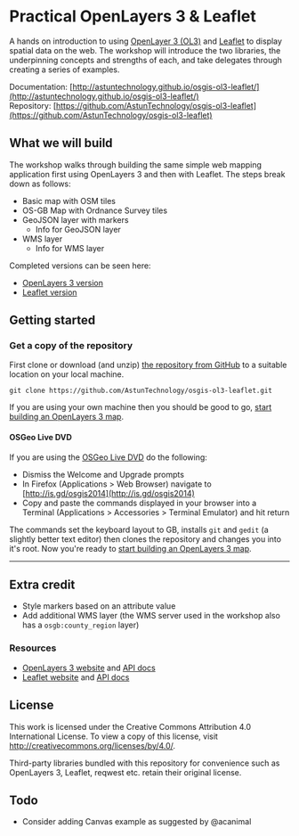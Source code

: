 # Practical OpenLayers 3 & Leaflet

A hands on introduction to using [OpenLayer 3 (OL3)](http://ol3js.org) and [Leaflet](http://leafletjs.com) to display spatial data on the web. The workshop will introduce the two libraries, the underpinning concepts and strengths of each, and take delegates through creating a series of examples.

Documentation: [http://astuntechnology.github.io/osgis-ol3-leaflet/](http://astuntechnology.github.io/osgis-ol3-leaflet/)  
Repository: [https://github.com/AstunTechnology/osgis-ol3-leaflet](https://github.com/AstunTechnology/osgis-ol3-leaflet)  

## What we will build

The workshop walks through building the same simple web mapping application first using OpenLayers 3 and then with Leaflet. The steps break down as follows:

* Basic map with OSM tiles
* OS-GB Map with Ordnance Survey tiles
* GeoJSON layer with markers
    * Info for GeoJSON layer
* WMS layer
    * Info for WMS layer

Completed versions can be seen here:

* [OpenLayers 3 version](http://astuntechnology.github.io/osgis-ol3-leaflet/ol3/ol3-complete.html)
* [Leaflet version](http://astuntechnology.github.io/osgis-ol3-leaflet/leaflet/leaflet-complete.html)

## Getting started

### Get a copy of the repository

First clone or download (and unzip) [the repository from GitHub](https://github.com/AstunTechnology/osgis-ol3-leaflet) to a suitable location on your local machine.

    git clone https://github.com/AstunTechnology/osgis-ol3-leaflet.git

If you are using your own machine then you should be good to go, [start building an OpenLayers 3 map](ol3/README.md).

#### OSGeo Live DVD

If you are using the [OSGeo Live DVD](http://live.osgeo.org/en/) do the following:

* Dismiss the Welcome and Upgrade prompts
* In Firefox (Applications > Web Browser) navigate to [http://is.gd/osgis2014](http://is.gd/osgis2014)
* Copy and paste the commands displayed in your browser into a Terminal (Applications > Accessories > Terminal Emulator) and hit return

The commands set the keyboard layout to GB, installs `git` and `gedit` (a slightly better text editor) then clones the repository and changes you into it's root. Now you're ready to [start building an OpenLayers 3 map](ol3/README.md).

----

## Extra credit

* Style markers based on an attribute value
* Add additional WMS layer (the WMS server used in the workshop also has a `osgb:county_region` layer)

### Resources

* [OpenLayers 3 website](http://ol3js.org) and [API docs](http://ol3js.org/en/master/apidoc/)
* [Leaflet website](http://leafletjs.com) and [API docs](http://leafletjs.com/reference.html)

## License

This work is licensed under the Creative Commons Attribution 4.0 International
License. To view a copy of this license, visit
http://creativecommons.org/licenses/by/4.0/.

Third-party libraries bundled with this repository for convenience such as
OpenLayers 3, Leaflet, reqwest etc. retain their original license.

## Todo

* Consider adding Canvas example as suggested by @acanimal
